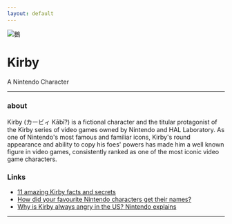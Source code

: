 ```yaml
---
layout: default
---
```


![鵝](鵝.jpg)

# Kirby

A Nintendo Character

- - -

### about

Kirby (カービィ Kābī?) is a fictional character and the titular protagonist of the Kirby series of video games owned by Nintendo and HAL Laboratory. As one of Nintendo's most famous and familiar icons, Kirby's round appearance and ability to copy his foes' powers has made him a well known figure in video games, consistently ranked as one of the most iconic video game characters. 

### Links

 * [11 amazing Kirby facts and secrets](http://www.officialnintendomagazine.co.uk/41729/11-amazing-kirby-facts-and-secrets/)
 * [How did your favourite Nintendo characters get their names?](http://www.officialnintendomagazine.co.uk/42153/how-did-mario-get-his-name-and-the-origins-of-your-favourite-nintendo-stars/?page=6)
 * [Why is Kirby always angry in the US? Nintendo explains](http://www.gamespot.com/articles/why-is-kirby-always-angry-in-the-us-nintendo-explains/1100-6419263/)

- - -
